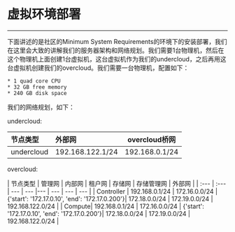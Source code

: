 # 虚拟环境部署

---

下面讲述的是社区的Minimum System Requirements的环境下的安装部署，我们在这里会大致的讲解我们的服务器架构和网络规划。我们需要1台物理机，然后在这个物理机上面创建1台虚拟机，这台虚拟机作为我们的undercloud，之后再用这台虚拟机创建我们的overcloud。我们需要一台物理机，配置如下：

```
* 1 quad core CPU
* 32 GB free memory
* 240 GB disk space
```

我们的网络规划，如下：

undercloud:

| 节点类型 | 外部网 | overcloud桥网 |
| :--- | :--- | --- |
| undercloud | 192.168.122.1/24 | 192.168.0.1/24 |

overcloud:

| 节点类型 | 管理网 | 内部网 | 租户网 | 存储网 | 存储管理网 | 外部网 |
| :--- | :--- | --- | --- |--- | --- | --- | --- |
| Controller | 192.168.0.1/24 | 172.16.0.0/24 | {'start': '172.17.0.10', 'end': '172.17.0.200'}| 172.18.0.0/24 | 172.19.0.0/24 | 192.168.122.0/24 |
| Compute| 192.168.0.1/24 | 172.16.0.0/24 | {'start': '172.17.0.10', 'end': '172.17.0.200'}| 172.18.0.0/24 | 172.19.0.0/24 | 192.168.122.0/24 |




